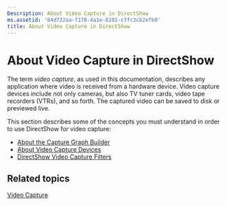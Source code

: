 ```yaml
---
Description: About Video Capture in DirectShow
ms.assetid: '84d722aa-f178-4a1e-8102-c7fc3cb2efb0'
title: About Video Capture in DirectShow
---
```


# About Video Capture in DirectShow

The term *video capture*, as used in this documentation, describes any application where video is received from a hardware device. Video capture devices include not only cameras, but also TV tuner cards, video tape recorders (VTRs), and so forth. The captured video can be saved to disk or previewed live.

This section describes some of the concepts you must understand in order to use DirectShow for video capture:

-   [About the Capture Graph Builder](about-the-capture-graph-builder.md)
-   [About Video Capture Devices](about-video-capture-devices.md)
-   [DirectShow Video Capture Filters](directshow-video-capture-filters.md)

## Related topics

<dl> <dt>

[Video Capture](video-capture.md)
</dt> </dl>

 

 



